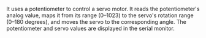 
It uses a potentiometer to control a servo motor. It reads the potentiometer's analog 
value, maps it from its range (0–1023) to the servo's rotation range (0–180 degrees), and moves 
the servo to the corresponding angle. The potentiometer and servo values are displayed in the serial 
monitor.
